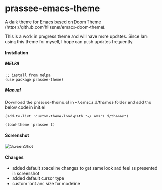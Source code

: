 # prassee-emacs-theme
A dark theme for Emacs based on Doom Theme (https://github.com/hlissner/emacs-doom-theme). 

This is a work in progress theme and will have more updates. Since Iam using this theme for myself, I hope can push updates frequently. 

#### Installation

##### MELPA 

    ;; install from melpa 
    (use-package prassee-theme)
    
    
    
##### Manual

Download the prassee-theme.el in ~/.emacs.d/themes folder and add the below code in init.el

    (add-to-list 'custom-theme-load-path "~/.emacs.d/themes")

    (load-theme 'prassee t)

#### Screenshot

![ScreenShot](https://cloud.githubusercontent.com/assets/863188/24575040/c6e5dcb8-16b9-11e7-8cee-143ea02f4fef.png)

#### Changes 
- added default spaceline changes to get same look and feel as presented in screenshot
- added default cursor type 
- custom font and size for modeline 

